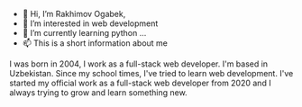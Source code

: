 - 👋 Hi, I’m Rakhimov Ogabek, 
- 👀 I’m interested in web development
- 🌱 I’m currently learning python ...
- 📫 This is a short information about me

I was born in 2004, I work as a full-stack web developer. I'm based in Uzbekistan.  Since my school times, I've tried to learn web development. I've started my official work as a full-stack web developer from 2020 and I always trying to grow and learn something new. 
